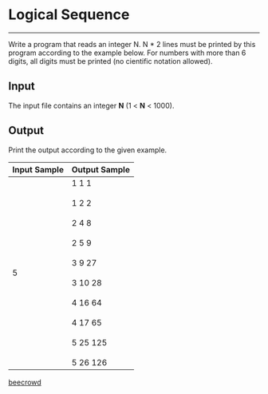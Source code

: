 # Logical Sequence

---

Write a program that reads an integer N. N * 2 lines must be printed by this program according to the example below.
For numbers with more than 6 digits, all digits must be printed (no cientific notation allowed).

## Input

The input file contains an integer **N** (1 < **N** < 1000).

## Output

Print the output according to the given example.

| Input Sample | Output Sample                                                                                                                           |
| ------------ | --------------------------------------------------------------------------------------------------------------------------------------- |
| 5            | 1 1 1<br><br>1 2 2<br><br>2 4 8<br><br>2 5 9<br><br>3 9 27<br><br>3 10 28<br><br>4 16 64<br><br>4 17 65<br><br>5 25 125<br><br>5 26 126 |

[beecrowd](https://www.beecrowd.com.br/judge/en/problems/view/1144)
